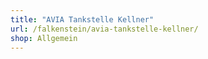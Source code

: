 ```yaml
---
title: "AVIA Tankstelle Kellner"
url: /falkenstein/avia-tankstelle-kellner/
shop: Allgemein
---
```

